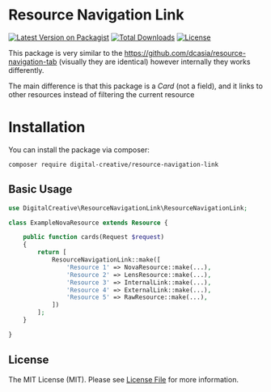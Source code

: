# Resource Navigation Link

[![Latest Version on Packagist](https://img.shields.io/packagist/v/digital-creative/resource-navigation-link)](https://packagist.org/packages/digital-creative/resource-navigation-link)
[![Total Downloads](https://img.shields.io/packagist/dt/digital-creative/resource-navigation-link)](https://packagist.org/packages/digital-creative/resource-navigation-link)
[![License](https://img.shields.io/packagist/l/digital-creative/resource-navigation-link)](https://github.com/dcasia/resource-navigation-link/blob/master/LICENSE)

This package is very similar to the https://github.com/dcasia/resource-navigation-tab (visually they are identical)
however internally they works differently.

The main difference is that this package is a *Card* (not a field), and it links to other resources instead of filtering the current resource

# Installation

You can install the package via composer:

```
composer require digital-creative/resource-navigation-link
```

## Basic Usage

```php
use DigitalCreative\ResourceNavigationLink\ResourceNavigationLink;

class ExampleNovaResource extends Resource {

    public function cards(Request $request)
    {
        return [
            ResourceNavigationLink::make([
                'Resource 1' => NovaResource::make(...),
                'Resource 2' => LensResource::make(...),
                'Resource 3' => InternalLink::make(...),
                'Resource 4' => ExternalLink::make(...),
                'Resource 5' => RawResource::make(...),
            ])
        ];
    }

}
```

## License

The MIT License (MIT). Please see [License File](https://raw.githubusercontent.com/dcasia/resource-navigation-link/master/LICENSE) for more information.
